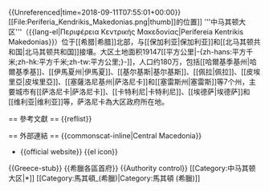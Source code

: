 {{Unreferenced|time=2018-09-11T07:55:01+00:00}}
[[File:Periferia_Kendrikis_Makedonias.png|thumb]]的位置]]
'''中马其顿大区'''（{{lang-el|Περιφέρεια Κεντρικής Μακεδονίας|Perifereia Kentrikis Makedonias}}）位于[[希腊|希腊]]北部，与[[保加利亚|保加利亚]]和[[北马其顿共和国|北马其顿共和国]]接壤。大区土地面积19147[[平方公里|-{zh-hans:平方千米;zh-hk:平方千米;zh-tw:平方公里;}-]]，人口约180万，包括[[哈爾基季基州|哈爾基季基]]、[[伊馬夏州|伊馬夏]]、[[基尔基斯|基尔基斯]]、[[佩拉|佩拉]]、[[皮埃里亞|皮埃里亞]]、[[塞薩洛尼基州|萨洛尼卡]]和[[塞雷斯州|塞雷斯]]等7个州，主要城市有[[萨洛尼卡|萨洛尼卡]]、[[卡特利尼|卡特利尼]]、[[埃德萨|埃德萨]]和[[维利亚|维利亚]]等，萨洛尼卡為大区政府所在地。

== 參考文獻 ==
{{reflist}}

== 外部連結 ==
{{commonscat-inline|Central Macedonia}}
* {{official website}} {{el icon}}

{{Greece-stub}}
{{希臘各區首府}}
{{Authority control}}
[[Category:中马其顿大区|*]]
[[Category:馬其頓_(希臘)|Category:馬其頓 (希臘)]]